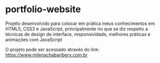 # portfolio-website

Projeto desenvolvido para colocar em prática meus conhecimentos em HTML5, CSS3 e JavaScript, principalmente no que se diz respeito a técnicas de design de interface, responsividade, melhores práticas e animações com JavaScript

O projeto pode ser acessado através do link: https://www.milenachabaribery.com.br
